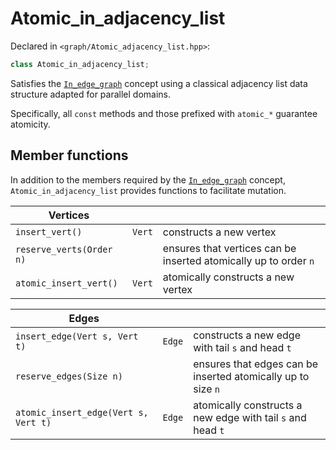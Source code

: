
# Atomic_in_adjacency_list

Declared in `<graph/Atomic_adjacency_list.hpp>`:
```c++
class Atomic_in_adjacency_list;
```

Satisfies the [`In_edge_graph`](In_edge_graph.md) concept using a classical adjacency list data structure adapted for parallel domains.

Specifically, all `const` methods and those prefixed with `atomic_*` guarantee atomicity.

## Member functions

In addition to the members required by the [`In_edge_graph`](In_edge_graph.md) concept, `Atomic_in_adjacency_list` provides functions to facilitate mutation.

| Vertices | | |
|------------------|-|-|
| `insert_vert()` | `Vert` | constructs a new vertex |
| `reserve_verts(Order n)` | | ensures that vertices can be inserted atomically up to order `n` |
| `atomic_insert_vert()` | `Vert` | atomically constructs a new vertex |

| Edges | | |
|------------------|-|-|
| `insert_edge(Vert s, Vert t)` | `Edge` | constructs a new edge with tail `s` and head `t` |
| `reserve_edges(Size n)` | | ensures that edges can be inserted atomically up to size `n` |
| `atomic_insert_edge(Vert s, Vert t)` | `Edge` | atomically constructs a new edge with tail `s` and head `t` |
